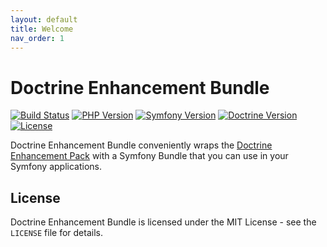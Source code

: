 ```yaml
---
layout: default
title: Welcome
nav_order: 1
---
```


# Doctrine Enhancement Bundle

[![Build Status](https://github.com/darkwebdesign/doctrine-enhancement-bundle/actions/workflows/build.yaml/badge.svg?branch=2.10)](https://github.com/darkwebdesign/doctrine-enhancement-bundle/actions/workflows/build.yaml)
[![PHP Version](https://img.shields.io/badge/php-7.2%2B-777BB3.svg)](https://php.net/)
[![Symfony Version](https://img.shields.io/badge/symfony-4.0%2B-93C74B.svg)](https://symfony.com/)
[![Doctrine Version](https://img.shields.io/badge/doctrine-2.10-2E6BC8.svg)](http://www.doctrine-project.org/)
[![License](https://poser.pugx.org/darkwebdesign/doctrine-enhancement-bundle/license?format=flat)](https://packagist.org/packages/darkwebdesign/doctrine-enhancement-bundle)

Doctrine Enhancement Bundle conveniently wraps the [Doctrine Enhancement Pack](https://darkwebdesign.github.io/doctrine-enhancement-pack/docs/2.10) with a Symfony Bundle that you can use
in your Symfony applications.

## License

Doctrine Enhancement Bundle is licensed under the MIT License - see the `LICENSE` file for details.
